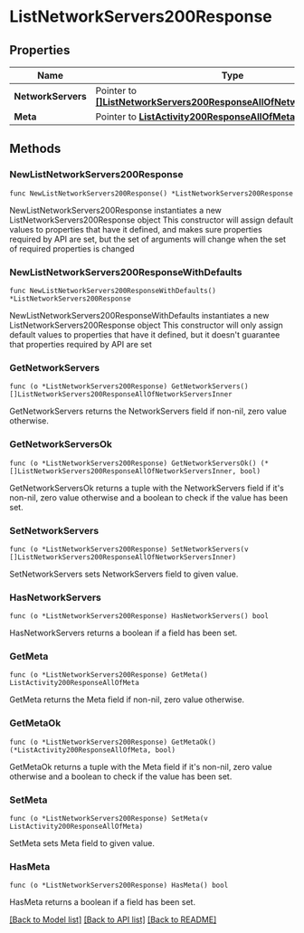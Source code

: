 # ListNetworkServers200Response

## Properties

Name | Type | Description | Notes
------------ | ------------- | ------------- | -------------
**NetworkServers** | Pointer to [**[]ListNetworkServers200ResponseAllOfNetworkServersInner**](ListNetworkServers200ResponseAllOfNetworkServersInner.md) |  | [optional] 
**Meta** | Pointer to [**ListActivity200ResponseAllOfMeta**](ListActivity200ResponseAllOfMeta.md) |  | [optional] 

## Methods

### NewListNetworkServers200Response

`func NewListNetworkServers200Response() *ListNetworkServers200Response`

NewListNetworkServers200Response instantiates a new ListNetworkServers200Response object
This constructor will assign default values to properties that have it defined,
and makes sure properties required by API are set, but the set of arguments
will change when the set of required properties is changed

### NewListNetworkServers200ResponseWithDefaults

`func NewListNetworkServers200ResponseWithDefaults() *ListNetworkServers200Response`

NewListNetworkServers200ResponseWithDefaults instantiates a new ListNetworkServers200Response object
This constructor will only assign default values to properties that have it defined,
but it doesn't guarantee that properties required by API are set

### GetNetworkServers

`func (o *ListNetworkServers200Response) GetNetworkServers() []ListNetworkServers200ResponseAllOfNetworkServersInner`

GetNetworkServers returns the NetworkServers field if non-nil, zero value otherwise.

### GetNetworkServersOk

`func (o *ListNetworkServers200Response) GetNetworkServersOk() (*[]ListNetworkServers200ResponseAllOfNetworkServersInner, bool)`

GetNetworkServersOk returns a tuple with the NetworkServers field if it's non-nil, zero value otherwise
and a boolean to check if the value has been set.

### SetNetworkServers

`func (o *ListNetworkServers200Response) SetNetworkServers(v []ListNetworkServers200ResponseAllOfNetworkServersInner)`

SetNetworkServers sets NetworkServers field to given value.

### HasNetworkServers

`func (o *ListNetworkServers200Response) HasNetworkServers() bool`

HasNetworkServers returns a boolean if a field has been set.

### GetMeta

`func (o *ListNetworkServers200Response) GetMeta() ListActivity200ResponseAllOfMeta`

GetMeta returns the Meta field if non-nil, zero value otherwise.

### GetMetaOk

`func (o *ListNetworkServers200Response) GetMetaOk() (*ListActivity200ResponseAllOfMeta, bool)`

GetMetaOk returns a tuple with the Meta field if it's non-nil, zero value otherwise
and a boolean to check if the value has been set.

### SetMeta

`func (o *ListNetworkServers200Response) SetMeta(v ListActivity200ResponseAllOfMeta)`

SetMeta sets Meta field to given value.

### HasMeta

`func (o *ListNetworkServers200Response) HasMeta() bool`

HasMeta returns a boolean if a field has been set.


[[Back to Model list]](../README.md#documentation-for-models) [[Back to API list]](../README.md#documentation-for-api-endpoints) [[Back to README]](../README.md)


